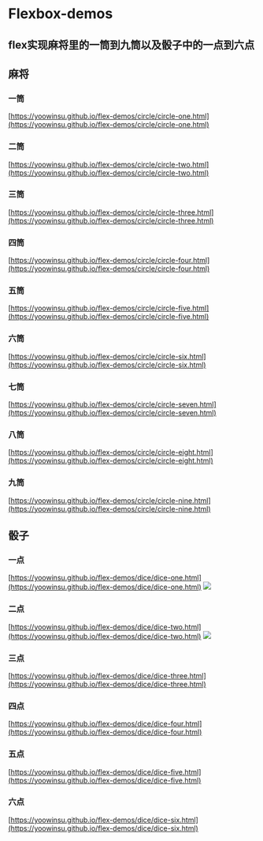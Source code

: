 # Flexbox-demos
## flex实现麻将里的一筒到九筒以及骰子中的一点到六点

## 麻将

### 一筒
[https://yoowinsu.github.io/flex-demos/circle/circle-one.html](https://yoowinsu.github.io/flex-demos/circle/circle-one.html)
![]()

### 二筒
[https://yoowinsu.github.io/flex-demos/circle/circle-two.html](https://yoowinsu.github.io/flex-demos/circle/circle-two.html)
![]()

### 三筒
[https://yoowinsu.github.io/flex-demos/circle/circle-three.html](https://yoowinsu.github.io/flex-demos/circle/circle-three.html)
![]()

### 四筒
[https://yoowinsu.github.io/flex-demos/circle/circle-four.html](https://yoowinsu.github.io/flex-demos/circle/circle-four.html)
![]()

### 五筒
[https://yoowinsu.github.io/flex-demos/circle/circle-five.html](https://yoowinsu.github.io/flex-demos/circle/circle-five.html)
![]()

### 六筒
[https://yoowinsu.github.io/flex-demos/circle/circle-six.html](https://yoowinsu.github.io/flex-demos/circle/circle-six.html)
![]()

### 七筒
[https://yoowinsu.github.io/flex-demos/circle/circle-seven.html](https://yoowinsu.github.io/flex-demos/circle/circle-seven.html)
![]()

### 八筒
[https://yoowinsu.github.io/flex-demos/circle/circle-eight.html](https://yoowinsu.github.io/flex-demos/circle/circle-eight.html)
![]()

### 九筒
[https://yoowinsu.github.io/flex-demos/circle/circle-nine.html](https://yoowinsu.github.io/flex-demos/circle/circle-nine.html)
![]()



## 骰子
### 一点
[https://yoowinsu.github.io/flex-demos/dice/dice-one.html](https://yoowinsu.github.io/flex-demos/dice/dice-one.html)
![](https://i.loli.net/2017/08/05/5985c21694e80.jpg)

### 二点
[https://yoowinsu.github.io/flex-demos/dice/dice-two.html](https://yoowinsu.github.io/flex-demos/dice/dice-two.html)
![](https://i.loli.net/2017/08/05/5985c21694099.jpg)

### 三点
[https://yoowinsu.github.io/flex-demos/dice/dice-three.html](https://yoowinsu.github.io/flex-demos/dice/dice-three.html)
![]()

### 四点
[https://yoowinsu.github.io/flex-demos/dice/dice-four.html](https://yoowinsu.github.io/flex-demos/dice/dice-four.html)
![]()

### 五点
[https://yoowinsu.github.io/flex-demos/dice/dice-five.html](https://yoowinsu.github.io/flex-demos/dice/dice-five.html)
![]()

### 六点
[https://yoowinsu.github.io/flex-demos/dice/dice-six.html](https://yoowinsu.github.io/flex-demos/dice/dice-six.html)
![]()
